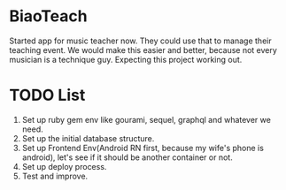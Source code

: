 # BiaoTeach

Started app for music teacher now.
They could use that to manage their teaching event.
We would make this easier and better, because not every musician is a technique guy.
Expecting this project working out.

# TODO List
1. Set up ruby gem env like gourami, sequel, graphql and whatever we need.
2. Set up the initial database structure.
3. Set up Frontend Env(Android RN first, because my wife's phone is android), let's see if it should be another container or not.
4. Set up deploy process.
5. Test and improve.
